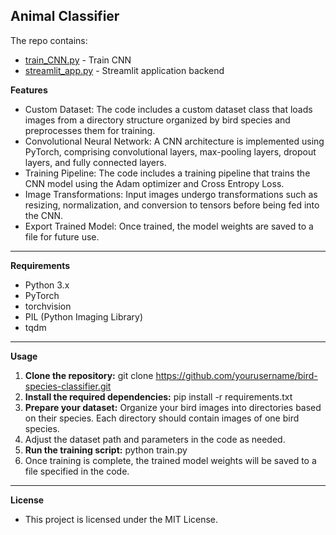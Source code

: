 **Animal Classifier**
----
The repo contains:
- [train_CNN.py](https://github.com/movesen/animal-classification/blob/main/train_CNN.py) - Train CNN
- [streamlit_app.py](https://github.com/movesen/animal-classification/blob/main/streamlit_app.py) - Streamlit application backend

**Features**
- Custom Dataset: The code includes a custom dataset class that loads images from a directory structure organized by bird species and preprocesses them for training.
- Convolutional Neural Network: A CNN architecture is implemented using PyTorch, comprising convolutional layers, max-pooling layers, dropout layers, and fully connected layers.
- Training Pipeline: The code includes a training pipeline that trains the CNN model using the Adam optimizer and Cross Entropy Loss.
- Image Transformations: Input images undergo transformations such as resizing, normalization, and conversion to tensors before being fed into the CNN.
- Export Trained Model: Once trained, the model weights are saved to a file for future use.
---
**Requirements**
- Python 3.x
- PyTorch
- torchvision
- PIL (Python Imaging Library)
- tqdm
---

**Usage**
1. **Clone the repository:**
git clone https://github.com/yourusername/bird-species-classifier.git
2. **Install the required dependencies:**
pip install -r requirements.txt
3. **Prepare your dataset:** Organize your bird images into directories based on their species. Each directory should contain images of one bird species.
4. Adjust the dataset path and parameters in the code as needed.
5. **Run the training script:**
python train.py
6. Once training is complete, the trained model weights will be saved to a file specified in the code.
---

**License**
- This project is licensed under the MIT License.


